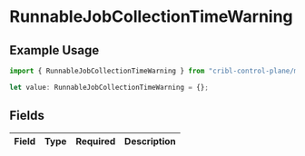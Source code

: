 # RunnableJobCollectionTimeWarning

## Example Usage

```typescript
import { RunnableJobCollectionTimeWarning } from "cribl-control-plane/models";

let value: RunnableJobCollectionTimeWarning = {};
```

## Fields

| Field       | Type        | Required    | Description |
| ----------- | ----------- | ----------- | ----------- |